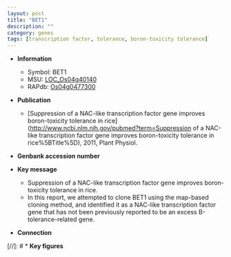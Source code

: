 ```yaml
---
layout: post
title: "BET1"
description: ""
category: genes
tags: [transcription factor, tolerance, boron-toxicity tolerance]
---
```


* **Information**  
    + Symbol: BET1  
    + MSU: [LOC_Os04g40140](http://rice.uga.edu/cgi-bin/ORF_infopage.cgi?orf=LOC_Os04g40140)  
    + RAPdb: [Os04g0477300](http://rapdb.dna.affrc.go.jp/viewer/gbrowse_details/irgsp1?name=Os04g0477300)  

* **Publication**  
    + [Suppression of a NAC-like transcription factor gene improves boron-toxicity tolerance in rice](http://www.ncbi.nlm.nih.gov/pubmed?term=Suppression of a NAC-like transcription factor gene improves boron-toxicity tolerance in rice%5BTitle%5D), 2011, Plant Physiol.

* **Genbank accession number**  

* **Key message**  
    + Suppression of a NAC-like transcription factor gene improves boron-toxicity tolerance in rice.
    + In this report, we attempted to clone BET1 using the map-based cloning method, and identified it as a NAC-like transcription factor gene that has not been previously reported to be an excess B-tolerance-related gene.

* **Connection**  

[//]: # * **Key figures**  


